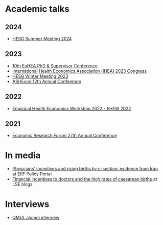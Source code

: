 # Academic talks

## 2024
 - <a href="https://warwick.ac.uk/fac/sci/med/research/hscience/healthec/hesg/" target="_blank">HESG Summer Meeting 2024</a>

## 2023
 - <a href="https://euhea.eu/phd-workshop-2023_welcome.html" target="_blank">10th EuHEA PhD & Supervisor Conference</a>
  - <a href="https://healtheconomics.org/amo-event/2023-congress/" target="_blank">International Health Economics Association (IHEA) 2023 Congress</a>
  - <a href="https://hesg.org.uk/meetings/winter-2023-university-of-manchester/" target="_blank">HESG Winter Meeting 2023 </a>
  - <a href="https://www.ashecon.org/2023-st-louis/" target="_blank">ASHEcon 12th Annual Conference </a>
  
## 2022
  - <a href="https://knowledge4policy.ec.europa.eu/event/empirical-health-economics-workshop-2022-ehew-2022_en" target="_blank">Empirical Health Economics Workshop 2022 - EHEW 2022 </a>

## 2021
  - <a href="https://erf.org.eg/publication_cat/erf-27th-annual-conference/" target="_blank">Economic Research Forum 27th Annual Conference </a>

# In media
  - <a href="https://theforum.erf.org.eg/2021/08/29/physicians-incentives-rising-births-c-section-evidence-iran/" target="_blank">Physicians’ incentives and rising births by c-section: evidence from Iran</a> at ERF Policy Portal 
  -  <a href="https://blogs.lse.ac.uk/businessreview/2021/09/24/financial-incentives-to-doctors-and-the-high-rates-of-caesarean-births/" target="_blank">Financial incentives to doctors and the high rates of caesarean births </a> at LSE blogs

# Interviews
  - <a href="https://www.qmul.ac.uk/sef/alumni/alumni-profiles/hanifa-pilvar/" target="_blank">QMUL alumni interview </a>
